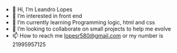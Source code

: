 - 👋 Hi, I’m Leandro Lopes 
- 👀 I’m interested in front end
- 🌱 I’m currently learning Programming logic, html and css 
- 💞️ I’m looking to collaborate on small projects to help me evolve
- 📫 How to reach me lopesr580@gmail.com or my number is 21995957125

